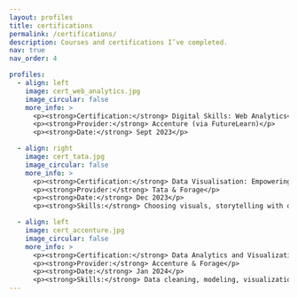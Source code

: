 ```yaml
---
layout: profiles
title: certifications
permalink: /certifications/
description: Courses and certifications I’ve completed.
nav: true
nav_order: 4

profiles:
  - align: left
    image: cert_web_analytics.jpg
    image_circular: false
    more_info: >
      <p><strong>Certification:</strong> Digital Skills: Web Analytics</p>
      <p><strong>Provider:</strong> Accenture (via FutureLearn)</p>
      <p><strong>Date:</strong> Sept 2023</p>

  - align: right
    image: cert_tata.jpg
    image_circular: false
    more_info: >
      <p><strong>Certification:</strong> Data Visualisation: Empowering Business with Effective Insights</p>
      <p><strong>Provider:</strong> Tata & Forage</p>
      <p><strong>Date:</strong> Dec 2023</p>
      <p><strong>Skills:</strong> Choosing visuals, storytelling with data, insight communication</p>

  - align: left
    image: cert_accenture.jpg
    image_circular: false
    more_info: >
      <p><strong>Certification:</strong> Data Analytics and Visualization Job Simulation</p>
      <p><strong>Provider:</strong> Accenture & Forage</p>
      <p><strong>Date:</strong> Jan 2024</p>
      <p><strong>Skills:</strong> Data cleaning, modeling, visualization, client presentation</p>
---
```


